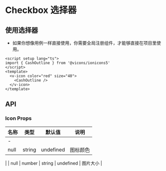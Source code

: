 # Checkbox 选择器

## 使⽤选择器

- 如果你想像⽤例⼀样直接使⽤，你需要全局注册组件，才能够直接在项⽬⾥使⽤。

  <script setup lang="ts">
  </script>
  <div>
  <v-checkbox label="一起加油吧">
  </v-checkbox>
  </div>

```vue
<script setup lang="ts">
import { CashOutline } from '@vicons/ionicons5'
</script>
<template>
  <v-icon color="red" size="40">
    <CashOutline />
  </v-icon>
</template>
```

## API

### Icon Props

| 名称 | 类型   | 默认值    | 说明     |
| ---- | ------ | --------- | -------- |
| -    |
| null | string | undefined | 图标颜⾊ |

|
| null | number \| string | undefined | 图⽚⼤⼩
|
